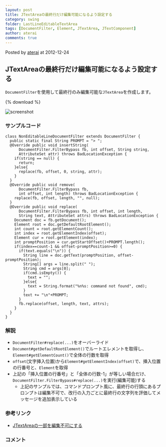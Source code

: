 ```yaml
---
layout: post
title: JTextAreaの最終行だけ編集可能になるよう設定する
category: swing
folder: LastLineEditableTextArea
tags: [DocumentFilter, Element, JTextArea, JTextComponent]
author: aterai
comments: true
---
```


Posted by [aterai](http://terai.xrea.jp/aterai.html) at 2012-12-24

## JTextAreaの最終行だけ編集可能になるよう設定する
`DocumentFilter`を使用して最終行のみ編集可能な`JTextArea`を作成します。

{% download %}

![screenshot](https://lh3.googleusercontent.com/-WoZIsdy2Qd0/UNcd6P73NAI/AAAAAAAABZg/a2O8KLk4hVQ/s800/LastLineEditableTextArea.png)

### サンプルコード
<pre class="prettyprint"><code>class NonEditableLineDocumentFilter extends DocumentFilter {
  public static final String PROMPT = "&gt; ";
  @Override public void insertString(
      DocumentFilter.FilterBypass fb, int offset, String string,
      AttributeSet attr) throws BadLocationException {
    if(string == null) {
      return;
    }else{
      replace(fb, offset, 0, string, attr);
    }
  }
  @Override public void remove(
      DocumentFilter.FilterBypass fb,
      int offset, int length) throws BadLocationException {
    replace(fb, offset, length, "", null);
  }
  @Override public void replace(
      DocumentFilter.FilterBypass fb, int offset, int length,
      String text, AttributeSet attrs) throws BadLocationException {
    Document doc = fb.getDocument();
    Element root = doc.getDefaultRootElement();
    int count = root.getElementCount();
    int index = root.getElementIndex(offset);
    Element cur = root.getElement(index);
    int promptPosition = cur.getStartOffset()+PROMPT.length();
    if(index==count-1 &amp;&amp; offset-promptPosition&gt;=0) {
      if(text.equals("\n")) {
        String line = doc.getText(promptPosition, offset-promptPosition);
        String[] args = line.split(" ");
        String cmd = args[0];
        if(cmd.isEmpty()) {
          text = "";
        }else{
          text = String.format("%n%s: command not found", cmd);
        }
        text += "\n"+PROMPT;
      }
      fb.replace(offset, length, text, attrs);
    }
  }
}
</code></pre>

### 解説
- `DocumentFilter#replace(...)`をオーバーライド
- `Document#getDefaultRootElement()`でルートエレメントを取得し、`Element#getElementCount()`で全体の行数を取得
- `offset`(文字挿入位置)から`Element#getElementIndex(offset)`で、挿入位置の行番号と、`Element`を取得
- 上記の「挿入位置の行番号」と「全体の行数-1」が等しい場合だけ、`DocumentFilter.FilterBypass#replace(...)`を実行(編集可能)する
    - 上記のサンプルでは、コマンドプロンプト風に、最終行の行頭にあるプロンプトは編集不可で、改行の入力ごとに最終行の文字列を評価してメッセージを追加表示している

<!-- dummy comment line for breaking list -->

### 参考リンク
- [JTextAreaの一部を編集不可にする](http://terai.xrea.jp/Swing/NonEditableLine.html)

<!-- dummy comment line for breaking list -->

### コメント
